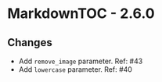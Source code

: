 # MarkdownTOC - 2.6.0

## Changes

- Add `remove_image` parameter. Ref: #43
- Add `lowercase` parameter. Ref: #40
